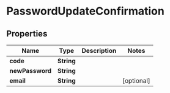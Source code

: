 

# PasswordUpdateConfirmation


## Properties

| Name | Type | Description | Notes |
|------------ | ------------- | ------------- | -------------|
|**code** | **String** |  |  |
|**newPassword** | **String** |  |  |
|**email** | **String** |  |  [optional] |



